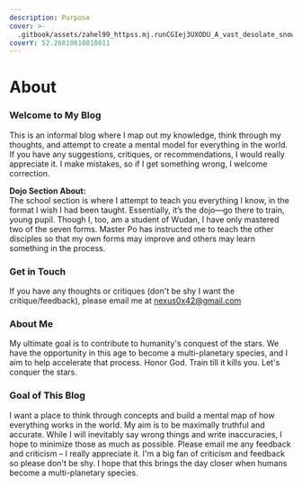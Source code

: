 ```yaml
---
description: Purpose
cover: >-
  .gitbook/assets/zahel99_httpss.mj.runCGIej3UXODU_A_vast_desolate_snowy_expans_7a8aee42-b488-47d4-8ba6-92b2f7e84ba3_3.png
coverY: 52.26810810810811
---
```


# About

### Welcome to My Blog

This is an informal blog where I map out my knowledge, think through my thoughts, and attempt to create a mental model for everything in the world. If you have any suggestions, critiques, or recommendations, I would really appreciate it. I make mistakes, so if I get something wrong, I welcome correction.



**Dojo Section About:**\
The school section is where I attempt to teach you everything I know, in the format I wish I had been taught. Essentially, it’s the dojo—go there to train, young pupil. Though I, too, am a student of Wudan, I have only mastered two of the seven forms. Master Po has instructed me to teach the other disciples so that my own forms may improve and others may learn something in the process.

### Get in Touch

If you have any thoughts or critiques (don't be shy I want the critique/feedback), please email me at nexus0x42@gmail.com

### About Me

My ultimate goal is to contribute to humanity's conquest of the stars. We have the opportunity in this age to become a multi-planetary species, and I aim to help accelerate that process. Honor God. Train till it kills you. Let's conquer the stars.

### Goal of This Blog

I want a place to think through concepts and build a mental map of how everything works in the world. My aim is to be maximally truthful and accurate. While I will inevitably say wrong things and write inaccuracies, I hope to minimize those as much as possible. Please email me any feedback and criticism – I really appreciate it. I'm a big fan of criticism and feedback so please don't be shy. I hope that this brings the day closer when humans become a multi-planetary species.
